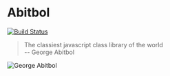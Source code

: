 # Abitbol

[![Build Status](https://travis-ci.org/wanadev/abitbol.svg?branch=master)](https://travis-ci.org/wanadev/abitbol)

> The classiest javascript class library of the world  
> -- George Abitbol

![George Abitbol](http://pix.toile-libre.org/upload/original/1439302256.png)

